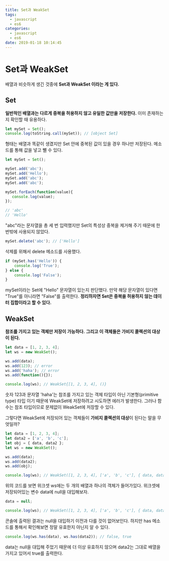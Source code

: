 ```yaml
---
title: Set과 WeakSet
tags:
  - javascript
  - es6
categories:
  - javascript
  - es6
date: 2019-01-18 10:14:45
---
```


# Set과 WeakSet

배열과 비슷하게 생긴 것중에 **Set과 WeakSet 이라는 게 있다.** 

## Set

**일반적인 배열과는 다르게 중복을 허용하지 않고 유일한 값만을 저장한다.** 이미 존재하는 지 확인할 때 유용하다.

```javascript
let mySet = Set();
console.log(toString.call(mySet)); // [object Set]
```

형태는 배열과 똑같이 생겼지만 Set 안에 중복된 값이 있을 경우 하나만 저장된다. 메소드를 통해 값을 넣고 뺄 수 있다.

```javascript
let mySet = Set();

mySet.add('abc');
mySet.add('Hello');
mySet.add('abc');
mySet.add('abc');

mySet.forEach(function(value){
   console.log(value); 
});

// 'abc'
// 'Hello'
```

"abc"라는 문자열을 총 세 번 입력했지만 Set의 특성상 중복을 제거해 주기 때문에 한 번밖에 사용되지 않았다.

```javascript
mySet.delete('abc'); // ['Hello']
```

삭제를 위해서 delete 메소드를 사용했다.

```javascript
if (mySet.has('Hello')) {
    console.log('True');
} else {
    console.log('False');
}
```

mySet이라는 Set에 "Hello" 문자열이 있는지 판단했다. 만약 해당 문자열이 있다면 "True"를 아니라면 "False"를 출력한다. **정리하자면 Set은 중복을 허용하지 않는 데이터 집합이라고 할 수 있다.**

## WeakSet

**참조를 가지고 있는 객체만 저장이 가능하다.** **그리고 이 객체들은 가비지 콜렉션의 대상이 된다.**

```javascript
let data = [1, 2, 3, 4];
let ws = new WeakSet();

ws.add(data);
ws.add(123); // error
ws.add('haha'); // error
ws.add(function(){});

console.log(ws); // WeakSet{[1, 2, 3, 4], ()}
```

숫자 123과 문자열 'haha'는 참조를 가지고 있는 객체 타입이 아닌 기본형(primitive type) 타입 이기 때문에 WeakSet에 저장하려고 시도하면 에러가 발생한다. 그러나 함수는 참조 타입이므로 문제없이 WeakSet에 저장할 수 있다. 

그렇다면 WeakSet에 저장되어 있는 객체들이 **가비지 콜렉션의 대상**이 된다는 말을 무엇일까?

```javascript
let data = [1, 2, 3, 4];
let data2 = ['a', 'b', 'c'];
let obj = { data, data2 };
let ws = new WeakSet();

ws.add(data);
ws.add(data2);
ws.add(obj);

console.log(ws); // WeakSet([1, 2, 3, 4], ['a', 'b', 'c'], { data, data2 })
```

위의 코드를 보면 위크셋 ws에는 두 개의 배열과 하나의 객체가 들어가있다. 위크셋에 저장되어있는 변수 data에 null을 대입해보자.

```javascript
data = null;

console.log(ws); // WeakSet([1, 2, 3, 4], ['a', 'b', 'c'], { data, data2 })
```

콘솔에 출력된 결과는 null을 대입하기 이전과 다를 것이 없어보인다. 하지만 has 메소드를 통해서 확인해보면 정말 유효한지 아닌지 알 수 있다.

```javascript
console.log(ws.has(data), ws.has(data2)); // false, true
```

data는 null을 대입해 주었기 때문에 더 이상 유효하지 않으며 data2는 그대로 배열을 가지고 있어서 true를 출력한다. 

